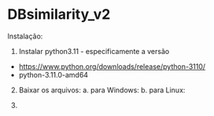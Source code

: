 # DBsimilarity_v2

Instalação:
1. Instalar python3.11 - especificamente a versão
* https://www.python.org/downloads/release/python-3110/
* python-3.11.0-amd64

2. Baixar os arquivos:
   a. para Windows: 
   b. para Linux:
   
4. 
